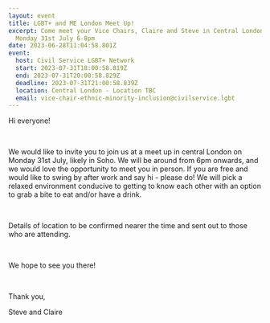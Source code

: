 ```yaml
---
layout: event
title: LGBT+ and ME London Meet Up!
excerpt: Come meet your Vice Chairs, Claire and Steve in Central London on
  Monday 31st July 6-8pm
date: 2023-06-28T11:04:58.801Z
event:
  host: Civil Service LGBT+ Network
  start: 2023-07-31T18:00:58.819Z
  end: 2023-07-31T20:00:58.829Z
  deadline: 2023-07-31T21:00:58.839Z
  location: Central London - Location TBC
  email: vice-chair-ethnic-minority-inclusion@civilservice.lgbt
---
```

<!--StartFragment-->

Hi everyone!

 

We would like to invite you to join us at a meet up in central London on Monday 31st July, likely in Soho. We will be around from 6pm onwards, and we would love the opportunity to meet you in person. If you are free and would like to swing by after work and say hi - please do! We will pick a relaxed environment conducive to getting to know each other with an option to grab a bite to eat and/or have a drink.

 

Details of location to be confirmed nearer the time and sent out to those who are attending.

 

We hope to see you there!

 

Thank you,

Steve and Claire

<!--EndFragment-->